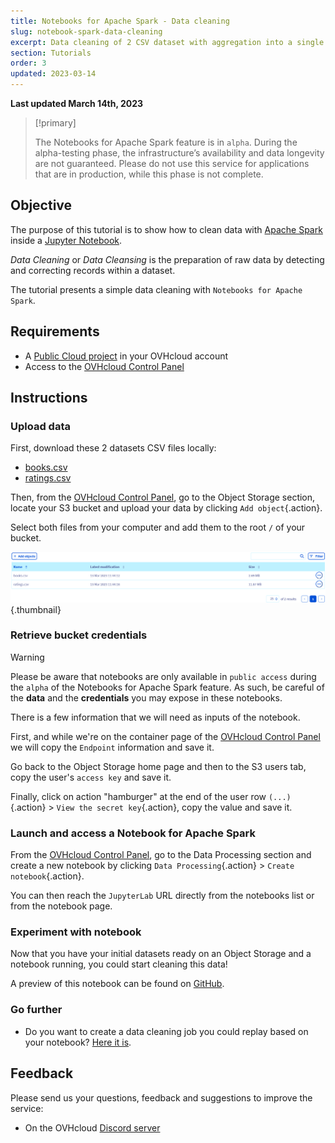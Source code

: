 ```yaml
---
title: Notebooks for Apache Spark - Data cleaning
slug: notebook-spark-data-cleaning
excerpt: Data cleaning of 2 CSV dataset with aggregation into a single clean Parquet file.
section: Tutorials
order: 3
updated: 2023-03-14
---
```


**Last updated March 14th, 2023**

> [!primary]
>
> The Notebooks for Apache Spark feature is in `alpha`. During the alpha-testing phase, the infrastructure’s availability and data longevity are not guaranteed. Please do not use this service for applications that are in production, while this phase is not complete.
>

## Objective

The purpose of this tutorial is to show how to clean data with [Apache Spark](https://spark.apache.org/) inside a [Jupyter Notebook](https://jupyter.org/).

*Data Cleaning* or *Data Cleansing* is the preparation of raw data by detecting and correcting records within a dataset.

The tutorial presents a simple data cleaning with `Notebooks for Apache Spark`.

## Requirements 

- A [Public Cloud project](https://www.ovhcloud.com/en/public-cloud/) in your OVHcloud account
- Access to the [OVHcloud Control Panel](https://ca.ovh.com/auth/?action=gotomanager&from=https://www.ovh.com/world/&ovhSubsidiary=we)

## Instructions

### Upload data

First, download these 2 datasets CSV files locally:
* [books.csv](https://raw.githubusercontent.com/ovh/data-processing-samples/master/apache_spark_notebook_data_cleaning/books.csv)
* [ratings.csv](https://raw.githubusercontent.com/ovh/data-processing-samples/master/apache_spark_notebook_data_cleaning/ratings.csv)

Then, from the [OVHcloud Control Panel](https://ca.ovh.com/auth/?action=gotomanager&from=https://www.ovh.com/world/&ovhSubsidiary=we), go to the Object Storage section, locate your S3 bucket and upload your data by clicking `Add object`{.action}.

Select both files from your computer and add them to the root `/` of your bucket.

![image](images/object-storage-datasets.png){.thumbnail}

### Retrieve bucket credentials

> [!warning]
>
> Please be aware that notebooks are only available in `public access` during the `alpha` of the Notebooks for Apache Spark feature. As such, be careful of the **data** and the **credentials** you may expose in these notebooks.

There is a few information that we will need as inputs of the notebook.

First, and while we're on the container page of the [OVHcloud Control Panel](https://ca.ovh.com/auth/?action=gotomanager&from=https://www.ovh.com/world/&ovhSubsidiary=we) we will copy the `Endpoint` information and save it.

Go back to the Object Storage home page and then to the S3 users tab, copy the user's `access key` and save it.

Finally, click on action "hamburger" at the end of the user row `(...)`{.action} > `View the secret key`{.action}, copy the value and save it.

### Launch and access a Notebook for Apache Spark

From the [OVHcloud Control Panel](https://ca.ovh.com/auth/?action=gotomanager&from=https://www.ovh.com/world/&ovhSubsidiary=we), go to the Data Processing section and create a new notebook by clicking `Data Processing`{.action} > `Create notebook`{.action}.

You can then reach the `JupyterLab` URL directly from the notebooks list or from the notebook page.

### Experiment with notebook

Now that you have your initial datasets ready on an Object Storage and a notebook running, you could start cleaning this data!

A preview of this notebook can be found on [GitHub](https://github.com/ovh/data-processing-samples/blob/master/apache_spark_notebook_data_cleaning/apache_spark_notebook_data_cleaning_tutorial.ipynb).

### Go further

- Do you want to create a data cleaning job you could replay based on your notebook? [Here it is](https://docs.ovh.com/us/en/data-processing/submit-python/).

## Feedback

Please send us your questions, feedback and suggestions to improve the service:

- On the OVHcloud [Discord server](https://discord.com/invite/vXVurFfwe9)


